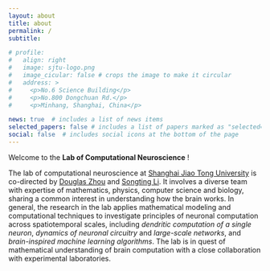 ```yaml
---
layout: about
title: about
permalink: /
subtitle: 

# profile:
#   align: right
#   image: sjtu-logo.png
#   image_cicular: false # crops the image to make it circular
#   address: >
#     <p>No.6 Science Building</p>
#     <p>No.800 Dongchuan Rd.</p>
#     <p>Minhang, Shanghai, China</p>

news: true  # includes a list of news items
selected_papers: false # includes a list of papers marked as "selected={true}"
social: false  # includes social icons at the bottom of the page
---
```


Welcome to the **Lab of Computational Neuroscience** !

The lab of computational neuroscience at [Shanghai Jiao Tong University](http://www.sjtu.edu.cn) is co-directed by [Douglas Zhou](https://ins.sjtu.edu.cn/people/zdz/) and [Songting Li](https://ins.sjtu.edu.cn/people/songtingli/). It involves a diverse team with expertise of mathematics, physics, computer science and biology, sharing a common interest in understanding how the brain works. In general, the research in the lab applies mathematical modeling and computational techniques to investigate principles of neuronal computation across spatiotemporal scales, including *dendritic computation of a single neuron*, *dynamics of neuronal circuitry* and *large-scale networks*, and *brain-inspired machine learning algorithms*. The lab is in quest of mathematical understanding of brain computation with a close collaboration with experimental laboratories.
